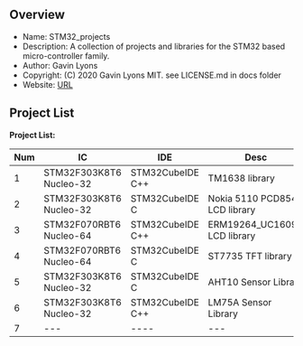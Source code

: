 Overview
--------------------------------------------
* Name: STM32_projects
* Description: A collection of projects and libraries for the STM32 based micro-controller family.
* Author: Gavin Lyons 
* Copyright: (C) 2020 Gavin Lyons MIT. see LICENSE.md in docs folder
* Website: [URL](https://gavinlyonsrepo.github.io/)

Project List
-----------------------------------------

**Project List:**

| Num | IC | IDE | Desc | Link |
| --- | --- | --- | --- | --- |
| 1 |  STM32F303K8T6 Nucleo-32 | STM32CubeIDE C++ | TM1638 library | [URL ](projects/tm1638plus) |
| 2 |  STM32F303K8T6 Nucleo-32  | STM32CubeIDE C | Nokia 5110 PCD8544 LCD  library | [URL ](projects/nokiatext)|
| 3 |  STM32F070RBT6 Nucleo-64 | STM32CubeIDE C++ | ERM19264_UC1609C LCD library| [URL ](projects/ERM19264_UC1609C)|
| 4 |  STM32F070RBT6 Nucleo-64 | STM32CubeIDE C  | ST7735 TFT library | [URL ](projects/ST7735)|
| 5 |  STM32F303K8T6 Nucleo-32 | STM32CubeIDE C  | AHT10 Sensor Library | [URL ](projects/AHT10) |
| 6 |  STM32F303K8T6 Nucleo-32 | STM32CubeIDE C++ | LM75A Sensor Library | [URL ](projects/LM75A)  |
| 7 |  --- |---- | --- | --- |

